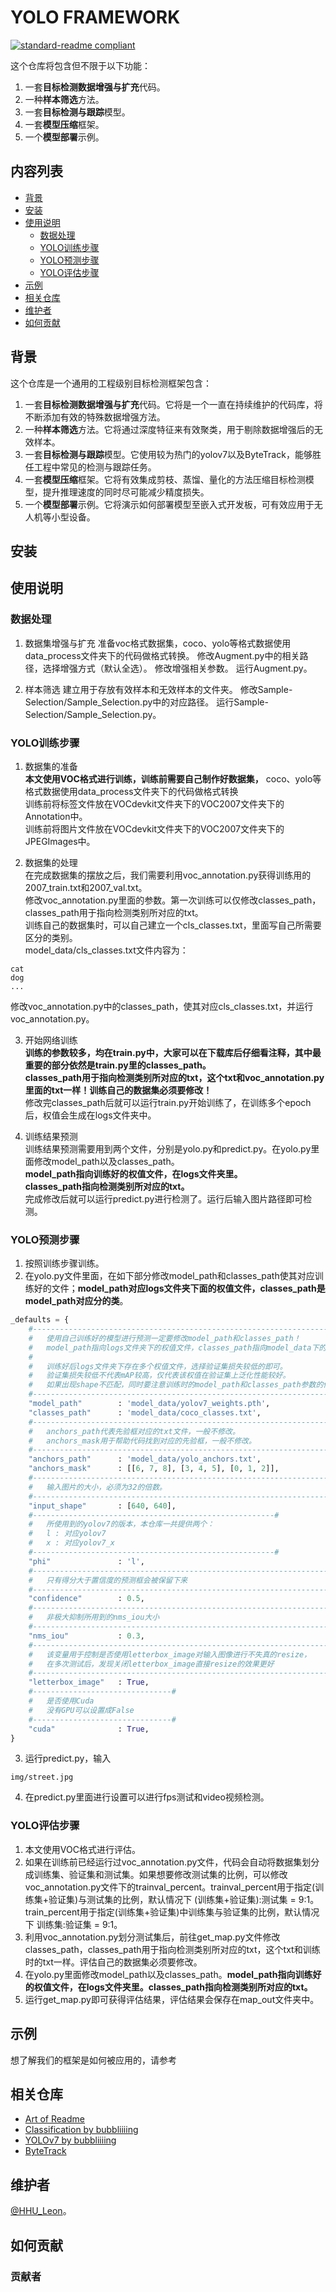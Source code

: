 # YOLO FRAMEWORK

[![standard-readme compliant](https://img.shields.io/badge/readme%20style-standard-brightgreen.svg?style=flat-square)](https://github.com/RichardLitt/standard-readme)

这个仓库将包含但不限于以下功能：

1. 一套**目标检测数据增强与扩充**代码。
2. 一种**样本筛选**方法。
3. 一套**目标检测与跟踪**模型。
4. 一套**模型压缩**框架。
5. 一个**模型部署**示例。

## 内容列表

- [背景](#背景)
- [安装](#安装)
- [使用说明](#使用说明)
	- [数据处理](#数据处理)
    - [YOLO训练步骤](#YOLO训练步骤)
    - [YOLO预测步骤](#YOLO预测步骤)
    - [YOLO评估步骤](#YOLO评估步骤)
- [示例](#示例)
- [相关仓库](#相关仓库)
- [维护者](#维护者)
- [如何贡献](#如何贡献)

## 背景

这个仓库是一个通用的工程级别目标检测框架包含：
1. 一套**目标检测数据增强与扩充**代码。它将是一个一直在持续维护的代码库，将不断添加有效的特殊数据增强方法。
2. 一种**样本筛选**方法。它将通过深度特征来有效聚类，用于剔除数据增强后的无效样本。
3. 一套**目标检测与跟踪**模型。它使用较为热门的yolov7以及ByteTrack，能够胜任工程中常见的检测与跟踪任务。
4. 一套**模型压缩**框架。它将有效集成剪枝、蒸馏、量化的方法压缩目标检测模型，提升推理速度的同时尽可能减少精度损失。
5. 一个**模型部署**示例。它将演示如何部署模型至嵌入式开发板，可有效应用于无人机等小型设备。

## 安装


## 使用说明

### 数据处理

1. 数据集增强与扩充
   准备voc格式数据集，coco、yolo等格式数据使用data_process文件夹下的代码做格式转换。
   修改Augment.py中的相关路径，选择增强方式（默认全选）。
   修改增强相关参数。
   运行Augment.py。
   
2. 样本筛选
   建立用于存放有效样本和无效样本的文件夹。
   修改Sample-Selection/Sample_Selection.py中的对应路径。
   运行Sample-Selection/Sample_Selection.py。
   
### YOLO训练步骤

1. 数据集的准备  
**本文使用VOC格式进行训练，训练前需要自己制作好数据集，** coco、yolo等格式数据使用data_process文件夹下的代码做格式转换   
训练前将标签文件放在VOCdevkit文件夹下的VOC2007文件夹下的Annotation中。   
训练前将图片文件放在VOCdevkit文件夹下的VOC2007文件夹下的JPEGImages中。   

2. 数据集的处理  
在完成数据集的摆放之后，我们需要利用voc_annotation.py获得训练用的2007_train.txt和2007_val.txt。   
修改voc_annotation.py里面的参数。第一次训练可以仅修改classes_path，classes_path用于指向检测类别所对应的txt。   
训练自己的数据集时，可以自己建立一个cls_classes.txt，里面写自己所需要区分的类别。   
model_data/cls_classes.txt文件内容为：      
```
cat
dog
...
```
修改voc_annotation.py中的classes_path，使其对应cls_classes.txt，并运行voc_annotation.py。  

3. 开始网络训练  
**训练的参数较多，均在train.py中，大家可以在下载库后仔细看注释，其中最重要的部分依然是train.py里的classes_path。**  
**classes_path用于指向检测类别所对应的txt，这个txt和voc_annotation.py里面的txt一样！训练自己的数据集必须要修改！**  
修改完classes_path后就可以运行train.py开始训练了，在训练多个epoch后，权值会生成在logs文件夹中。  

4. 训练结果预测  
训练结果预测需要用到两个文件，分别是yolo.py和predict.py。在yolo.py里面修改model_path以及classes_path。  
**model_path指向训练好的权值文件，在logs文件夹里。  
classes_path指向检测类别所对应的txt。**  
完成修改后就可以运行predict.py进行检测了。运行后输入图片路径即可检测。
   
### YOLO预测步骤
1. 按照训练步骤训练。  
2. 在yolo.py文件里面，在如下部分修改model_path和classes_path使其对应训练好的文件；**model_path对应logs文件夹下面的权值文件，classes_path是model_path对应分的类**。  
```python
_defaults = {
    #--------------------------------------------------------------------------#
    #   使用自己训练好的模型进行预测一定要修改model_path和classes_path！
    #   model_path指向logs文件夹下的权值文件，classes_path指向model_data下的txt
    #
    #   训练好后logs文件夹下存在多个权值文件，选择验证集损失较低的即可。
    #   验证集损失较低不代表mAP较高，仅代表该权值在验证集上泛化性能较好。
    #   如果出现shape不匹配，同时要注意训练时的model_path和classes_path参数的修改
    #--------------------------------------------------------------------------#
    "model_path"        : 'model_data/yolov7_weights.pth',
    "classes_path"      : 'model_data/coco_classes.txt',
    #---------------------------------------------------------------------#
    #   anchors_path代表先验框对应的txt文件，一般不修改。
    #   anchors_mask用于帮助代码找到对应的先验框，一般不修改。
    #---------------------------------------------------------------------#
    "anchors_path"      : 'model_data/yolo_anchors.txt',
    "anchors_mask"      : [[6, 7, 8], [3, 4, 5], [0, 1, 2]],
    #---------------------------------------------------------------------#
    #   输入图片的大小，必须为32的倍数。
    #---------------------------------------------------------------------#
    "input_shape"       : [640, 640],
    #------------------------------------------------------#
    #   所使用到的yolov7的版本，本仓库一共提供两个：
    #   l : 对应yolov7
    #   x : 对应yolov7_x
    #------------------------------------------------------#
    "phi"               : 'l',
    #---------------------------------------------------------------------#
    #   只有得分大于置信度的预测框会被保留下来
    #---------------------------------------------------------------------#
    "confidence"        : 0.5,
    #---------------------------------------------------------------------#
    #   非极大抑制所用到的nms_iou大小
    #---------------------------------------------------------------------#
    "nms_iou"           : 0.3,
    #---------------------------------------------------------------------#
    #   该变量用于控制是否使用letterbox_image对输入图像进行不失真的resize，
    #   在多次测试后，发现关闭letterbox_image直接resize的效果更好
    #---------------------------------------------------------------------#
    "letterbox_image"   : True,
    #-------------------------------#
    #   是否使用Cuda
    #   没有GPU可以设置成False
    #-------------------------------#
    "cuda"              : True,
}
```
3. 运行predict.py，输入  
```
img/street.jpg
```
4. 在predict.py里面进行设置可以进行fps测试和video视频检测。  
### YOLO评估步骤

1. 本文使用VOC格式进行评估。  
2. 如果在训练前已经运行过voc_annotation.py文件，代码会自动将数据集划分成训练集、验证集和测试集。如果想要修改测试集的比例，可以修改voc_annotation.py文件下的trainval_percent。trainval_percent用于指定(训练集+验证集)与测试集的比例，默认情况下 (训练集+验证集):测试集 = 9:1。train_percent用于指定(训练集+验证集)中训练集与验证集的比例，默认情况下 训练集:验证集 = 9:1。
3. 利用voc_annotation.py划分测试集后，前往get_map.py文件修改classes_path，classes_path用于指向检测类别所对应的txt，这个txt和训练时的txt一样。评估自己的数据集必须要修改。
4. 在yolo.py里面修改model_path以及classes_path。**model_path指向训练好的权值文件，在logs文件夹里。classes_path指向检测类别所对应的txt。**  
5. 运行get_map.py即可获得评估结果，评估结果会保存在map_out文件夹中。

## 示例

想了解我们的框架是如何被应用的，请参考

## 相关仓库

- [Art of Readme](https://github.com/noffle/art-of-readme)
- [Classification by bubbliiiing](https://github.com/bubbliiiing/classification-pytorch/)
- [YOLOv7 by bubbliiiing](https://github.com/bubbliiiing/yolov7-pytorch)
- [ByteTrack](https://github.com/ifzhang/ByteTrack)

## 维护者

[@HHU_Leon](https://github.com/2436917927)。

## 如何贡献


### 贡献者


